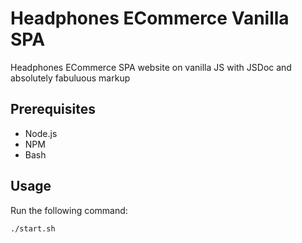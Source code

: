 # Headphones ECommerce Vanilla SPA

Headphones ECommerce SPA website on vanilla JS with JSDoc and absolutely fabuluous markup

## Prerequisites

- Node.js
- NPM
- Bash

## Usage

Run the following command:

```bash
./start.sh
```
